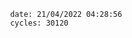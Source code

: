 

                date: 21/04/2022 04:28:56
                cycles: 30120

                         